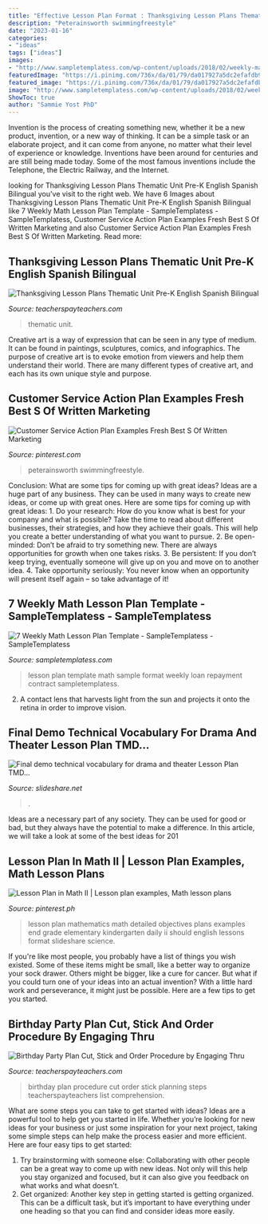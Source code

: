 ```yaml
---
title: "Effective Lesson Plan Format : Thanksgiving Lesson Plans Thematic Unit Pre-k English Spanish Bilingual"
description: "Peterainsworth swimmingfreestyle"
date: "2023-01-16"
categories:
- "ideas"
tags: ["ideas"]
images:
- "http://www.sampletemplatess.com/wp-content/uploads/2018/02/weekly-math-lesson-plan-template-knbg2-inspirational-free-lesson-plan-format-loan-repayment-contract-sample-how-to-make-of-weekly-math-lesson-plan-template-nyqud.jpg"
featuredImage: "https://i.pinimg.com/736x/da/01/79/da017927a5dc2efafdb9b70a6d2e22e4--lesson-plans-mathematics.jpg"
featured_image: "https://i.pinimg.com/736x/da/01/79/da017927a5dc2efafdb9b70a6d2e22e4--lesson-plans-mathematics.jpg"
image: "http://www.sampletemplatess.com/wp-content/uploads/2018/02/weekly-math-lesson-plan-template-knbg2-inspirational-free-lesson-plan-format-loan-repayment-contract-sample-how-to-make-of-weekly-math-lesson-plan-template-nyqud.jpg"
ShowToc: true
author: "Sammie Yost PhD"
---
```



Invention is the process of creating something new, whether it be a new product, invention, or a new way of thinking. It can be a simple task or an elaborate project, and it can come from anyone, no matter what their level of experience or knowledge. Inventions have been around for centuries and are still being made today. Some of the most famous inventions include the Telephone, the Electric Railway, and the Internet.

	

		
looking for Thanksgiving Lesson Plans Thematic Unit Pre-K English Spanish Bilingual you've visit to the right web. We have 6 Images about Thanksgiving Lesson Plans Thematic Unit Pre-K English Spanish Bilingual like 7 Weekly Math Lesson Plan Template - SampleTemplatess - SampleTemplatess, Customer Service Action Plan Examples Fresh Best S Of Written Marketing and also Customer Service Action Plan Examples Fresh Best S Of Written Marketing. Read more:
		
    
## Thanksgiving Lesson Plans Thematic Unit Pre-K English Spanish Bilingual

<img loading=lazy src="https://ecdn.teacherspayteachers.com/thumbitem/Thanksgiving-Lesson-Plans-Thematic-Unit-Pre-K-English-Spanish-Bilingual-3483903-1596320958/original-3483903-3.jpg" onerror="this.onerror=null;this.src='https://tse3.mm.bing.net/th?id=OIP.7vGNva0e5QsJp6Ddt0BjHAAAAA&amp;pid=15.1';" alt="Thanksgiving Lesson Plans Thematic Unit Pre-K English Spanish Bilingual">

_Source: teacherspayteachers.com_

>thematic unit. 

	

Creative art is a way of expression that can be seen in any type of medium. It can be found in paintings, sculptures, comics, and infographics. The purpose of creative art is to evoke emotion from viewers and help them understand their world. There are many different types of creative art, and each has its own unique style and purpose.

    
## Customer Service Action Plan Examples Fresh Best S Of Written Marketing

<img loading=lazy src="https://i.pinimg.com/736x/81/24/ad/8124ad95e54008113abfb249f0c51673.jpg" onerror="this.onerror=null;this.src='https://tse1.mm.bing.net/th?id=OIP.IMLBqNGmThAOqs5SWJcfVAHaKe&amp;pid=15.1';" alt="Customer Service Action Plan Examples Fresh Best S Of Written Marketing">

_Source: pinterest.com_

>peterainsworth swimmingfreestyle. 

	

Conclusion: What are some tips for coming up with great ideas?
Ideas are a huge part of any business. They can be used in many ways to create new ideas, or come up with great ones. Here are some tips for coming up with great ideas: 1. Do your research: How do you know what is best for your company and what is possible? Take the time to read about different businesses, their strategies, and how they achieve their goals. This will help you create a better understanding of what you want to pursue. 2. Be open-minded: Don’t be afraid to try something new. There are always opportunities for growth when one takes risks. 3. Be persistent: If you don’t keep trying, eventually someone will give up on you and move on to another idea. 4. Take opportunity seriously: You never know when an opportunity will present itself again – so take advantage of it! 
    
## 7 Weekly Math Lesson Plan Template - SampleTemplatess - SampleTemplatess

<img loading=lazy src="http://www.sampletemplatess.com/wp-content/uploads/2018/02/weekly-math-lesson-plan-template-knbg2-inspirational-free-lesson-plan-format-loan-repayment-contract-sample-how-to-make-of-weekly-math-lesson-plan-template-nyqud.jpg" onerror="this.onerror=null;this.src='https://tse3.mm.bing.net/th?id=OIP.V87nPOq71RtsZ8wMFL7qZAHaKm&amp;pid=15.1';" alt="7 Weekly Math Lesson Plan Template - SampleTemplatess - SampleTemplatess">

_Source: sampletemplatess.com_

>lesson plan template math sample format weekly loan repayment contract sampletemplatess. 

	

2. A contact lens that harvests light from the sun and projects it onto the retina in order to improve vision.

    
## Final Demo Technical Vocabulary For Drama And Theater Lesson Plan TMD…

<img loading=lazy src="https://image.slidesharecdn.com/finaldemotechnicalvocabularyfordramaandtheater-170228055643/95/final-demo-technical-vocabulary-for-drama-and-theater-lesson-plan-tmdi-format-4-638.jpg?cb=1488261551" onerror="this.onerror=null;this.src='https://tse1.mm.bing.net/th?id=OIP.zNq8ZZd5qO3MHvnS4WoKwQHaMM&amp;pid=15.1';" alt="Final demo technical vocabulary for drama and theater Lesson Plan TMD…">

_Source: slideshare.net_

>. 

	

Ideas are a necessary part of any society. They can be used for good or bad, but they always have the potential to make a difference. In this article, we will take a look at some of the best ideas for 201
    
## Lesson Plan In Math II | Lesson Plan Examples, Math Lesson Plans

<img loading=lazy src="https://i.pinimg.com/736x/da/01/79/da017927a5dc2efafdb9b70a6d2e22e4--lesson-plans-mathematics.jpg" onerror="this.onerror=null;this.src='https://tse2.mm.bing.net/th?id=OIP.4jbC467q0cly6moM_7K4SQHaLV&amp;pid=15.1';" alt="Lesson Plan in Math II | Lesson plan examples, Math lesson plans">

_Source: pinterest.ph_

>lesson plan mathematics math detailed objectives plans examples end grade elementary kindergarten daily ii should english lessons format slideshare science. 

	

If you're like most people, you probably have a list of things you wish existed. Some of these items might be small, like a better way to organize your sock drawer. Others might be bigger, like a cure for cancer. But what if you could turn one of your ideas into an actual invention? With a little hard work and perseverance, it might just be possible. Here are a few tips to get you started.

    
## Birthday Party Plan Cut, Stick And Order Procedure By Engaging Thru

<img loading=lazy src="https://ecdn.teacherspayteachers.com/thumbitem/Birthday-Party-Cut-Stick-and-Order-Procedure-1054383-1500873521/original-1054383-1.jpg" onerror="this.onerror=null;this.src='https://tse3.mm.bing.net/th?id=OIP.U-XNTEDoZ3HRrGMU9NJcHAAAAA&amp;pid=15.1';" alt="Birthday Party Plan Cut, Stick and Order Procedure by Engaging Thru">

_Source: teacherspayteachers.com_

>birthday plan procedure cut order stick planning steps teacherspayteachers list comprehension. 

	

What are some steps you can take to get started with ideas?
Ideas are a powerful tool to help get you started in life. Whether you’re looking for new ideas for your business or just some inspiration for your next project, taking some simple steps can help make the process easier and more efficient. Here are four easy tips to get started: 
1. Try brainstorming with someone else: Collaborating with other people can be a great way to come up with new ideas. Not only will this help you stay organized and focused, but it can also give you feedback on what works and what doesn’t. 
2. Get organized: Another key step in getting started is getting organized. This can be a difficult task, but it’s important to have everything under one heading so that you can find and consider ideas more easily. 

